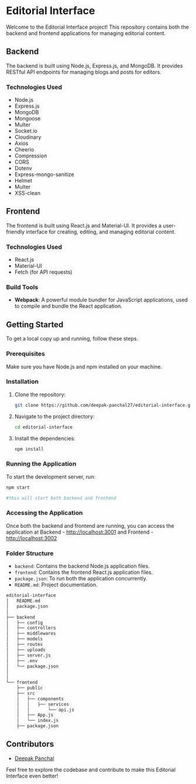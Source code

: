 # Editorial Interface

Welcome to the Editorial Interface project! This repository contains both the backend and frontend applications for managing editorial content.

## Backend

The backend is built using Node.js, Express.js, and MongoDB. It provides RESTful API endpoints for managing blogs and posts for editors.

### Technologies Used
- Node.js
- Express.js
- MongoDB
- Mongoose
- Multer
- Socket.io
- Cloudinary
- Axios
- Cheerio
- Compression
- CORS
- Dotenv
- Express-mongo-sanitize
- Helmet
- Multer
- XSS-clean

## Frontend

The frontend is built using React.js and Material-UI. It provides a user-friendly interface for creating, editing, and managing editorial content.

### Technologies Used
- React.js
- Material-UI
- Fetch (for API requests)

### Build Tools
- **Webpack**: A powerful module bundler for JavaScript applications, used to compile and bundle the React application.

## Getting Started

To get a local copy up and running, follow these steps.

### Prerequisites

Make sure you have Node.js and npm installed on your machine.

### Installation
1. Clone the repository:
    ```bash
    git clone https://github.com/deepak-panchal27/editorial-interface.git
    ```

2. Navigate to the project directory:
    ```bash
    cd editorial-interface
    ```

3. Install the dependencies:
    ```bash
    npm install
    ```

### Running the Application

To start the development server, run:
```bash
npm start

#this will start both backend and frontend
```

### Accessing the Application
Once both the backend and frontend are running, you can access the application at 
Backend - [http://localhost:3001](http://localhost:3001) and Frontend - [http://localhost:3002](http://localhost:3002)

### Folder Structure
- `backend`: Contains the backend Node.js application files.
- `frontend`: Contains the frontend React.js application files.
- `package.json`: To run both the application concurrently.
- `README.md`: Project documentation.

```bash
editorial-interface
│   README.md
│   package.json
│
├── backend
│   ├── config
│   ├── controllers
│   ├── middlewares
│   ├── models
│   ├── routes
│   ├── uploads
│   ├── server.js
│   ├── .env
│   └── package.json
│   
│
└── frontend
    ├── public
    ├── src
    │   ├── components
    │   │   ├── services
    │   │       └── api.js
    │   ├── App.js
    │   └── index.js
    ├── package.json

```

## Contributors
- [Deepak Panchal](https://github.com/deepak-panchal27)

Feel free to explore the codebase and contribute to make this Editorial Interface even better!